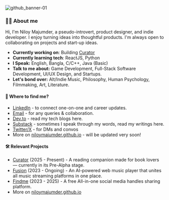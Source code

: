 ![github_banner-01](https://github.com/user-attachments/assets/17bd23ca-5d6f-43b1-a91e-7cf819af80ab)

### 👋🏻 About me
Hi, I'm Niloy Majumder, a pseudo-introvert, product designer, and indie developer. I enjoy turning ideas into thoughtful products. I'm always open to collaborating on projects and start-up ideas. 

* **Currently working on**: Building [Curator](https://github.com/niloymajumder/Curator)
* **Currently learning tech**: ReactJS, Python
* **I Speak:** English, Bangla, C/C++, Java (Basic)
* **Talk to me about:** Game Development, Full-Stack Software Development, UI/UX Design, and Startups.
* **Let's bond over:** Alt/Indie Music, Philosophy, Human Psychology, Filmmaking, Art, Literature.

#### 👀 Where to find me?
* [LinkedIn](https://linkedin.com/in/niloymajumderr) - to connect one-on-one and career updates.
* [Email](mailto://niloymajumderr@gmail.com) - for any queries & collaboration.
* [Dev.to](https://dev.to/bluefloyd) - read my tech blogs here.
* [Substack](https://niloymajumder.substack.com/) - sometimes I speak through my words, read my writings here.
* [Twitter/X](https://x.com/paperfrog71) - for DMs and convos
* More on [niloymajumder.github.io](https://niloymajumder.github.io/) - will be updated very soon!

#### 🛠️ Relevant Projects
* [Curator](https://github.com/niloymajumder/Curator) (2025 - Present) - A reading companion made for book lovers — currently in its Pre-Alpha stage.
* [Fusion](https://playfusion.netlify.app/) (2023 - Ongoing) - An AI-powered web music player that unites all music streaming platforms in one place.
* [Findme](https://usefindme.vercel.app/) (2023 - 2025) - A free All-in-one social media handles sharing platform.
* More on [niloymajumder.github.io](https://niloymajumder.github.io/)

